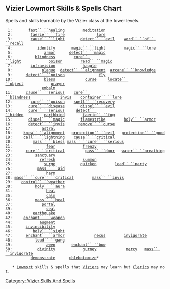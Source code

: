 ## Vizier Lowmort Skills & Spells Chart

Spells and skills learnable by the Vizier class at the lower levels.

` 1:       `[`fast`` ``healing`](Fast_Healing "wikilink")`        `[`meditation`](Meditation "wikilink")  
` 2:        `[`faerie`` ``fire`](Faerie_Fire "wikilink")`              `[`lore`](Lore "wikilink")  
` 3:        `[`cause`` ``light`](Cause_Light "wikilink")`       `[`detect`` ``evil`](Detect_Evil "wikilink")`    `[`word`` ``of`` ``recall`](Word_Of_Recall "wikilink")  
` 4:           `[`identify`](Identify_(spell) "wikilink")`       `[`magic`` ``light`](Magic_Light "wikilink")`        `[`magic`` ``lore`](Magic_Lore "wikilink")  
` 5:              `[`armor`](Armor_(spell) "wikilink")`      `[`detect`` ``magic`](Detect_Magic "wikilink")  
` 6:          `[`blindness`](Blindness "wikilink")`        `[`cure`` ``light`](Cure_Light "wikilink")`            `[`poison`](Poison "wikilink")`        `[`read`` ``magic`](Read_Magic "wikilink")  
` 7:        `[`infravision`](Infravision "wikilink")`            `[`haggle`](Haggle "wikilink")  
` 8:             `[`plague`](Plague "wikilink")`  `[`detect`` ``alignment`](Detect_Alignment "wikilink")`  `[`arcane`` ``knowledge`](Arcane_Knowledge "wikilink")  
` 9:      `[`detect`` ``poison`](Detect_Poison "wikilink")`               `[`fly`](Fly "wikilink")  
`10:              `[`bless`](Bless "wikilink")`             `[`curse`](Curse "wikilink")`     `[`locate`` ``object`](Locate_Object "wikilink")`            `[`prayer`](Prayer "wikilink")  
`                `[`embalm`](Embalm "wikilink")  
`11:      `[`cause`` ``serious`](Cause_Serious "wikilink")`    `[`cure`` ``blindness`](Cure_Blindness "wikilink")`             `[`invis`](Invis "wikilink")`    `[`container`` ``lore`](Container_Lore "wikilink")  
`12:        `[`cure`` ``poison`](Cure_Poison "wikilink")`    `[`spell`` ``recovery`](Spell_Recovery "wikilink")  
`13:       `[`cure`` ``disease`](Cure_Disease "wikilink")`       `[`dispel`` ``evil`](Dispel_Evil "wikilink")  
`14:       `[`cure`` ``serious`](Cure_Serious "wikilink")`     `[`detect`` ``hidden`](Detect_Hidden "wikilink")`         `[`earthbind`](Earthbind "wikilink")`        `[`faerie`` ``fog`](Faerie_Fog "wikilink")  
`15:       `[`dispel`` ``magic`](Dispel_Magic "wikilink")`       `[`flamestrike`](Flamestrike "wikilink")`        `[`holy`` ``armor`](Holy_Armor "wikilink")  
`16:       `[`detect`` ``invis`](Detect_Invis "wikilink")`      `[`remove`` ``curse`](Remove_Curse "wikilink")  
`17:             `[`astral`](Astral "wikilink")  
`18:     `[`know`` ``alignment`](Know_Alignment "wikilink")`   `[`protection`` ``evil`](Protection_Evil "wikilink")`   `[`protection`` ``good`](Protection_Good "wikilink")  
`19:     `[`call`` ``lightning`](Call_Lightning "wikilink")`    `[`cause`` ``critical`](Cause_Critical "wikilink")  
`20:         `[`mass`` ``bless`](Mass_Bless "wikilink")` `[`mass`` ``cure`` ``serious`](Mass_Cure_Serious "wikilink")  
`21:               `[`fear`](Fear "wikilink")`            `[`frenzy`](Frenzy "wikilink")  
`22:      `[`cure`` ``critical`](Cure_Critical "wikilink")`         `[`pass`` ``door`](Pass_Door "wikilink")`   `[`water`` ``breathing`](Water_Breathing "wikilink")  
`23:          `[`sanctuary`](Sanctuary "wikilink")  
`24:            `[`refresh`](Refresh "wikilink")`            `[`summon`](Summon "wikilink")  
`25:              `[`surge`](Surge "wikilink")`           `[`quicken`](Quicken "wikilink")`        `[`lead`` ``party`](Lead_Party "wikilink")  
`26:           `[`mass`` ``aid`](Mass_Aid "wikilink")  
`27:               `[`harm`](Harm "wikilink")  
`28: `[`mass`` ``cure`` ``critical`](Mass_Cure_Critical "wikilink")`        `[`mass`` ``invis`](Mass_Invis "wikilink")  
`29:    `[`control`` ``weather`](Control_Weather "wikilink")  
`30:          `[`holy`` ``aura`](Holy_Aura "wikilink")  
`31:               `[`heal`](Heal "wikilink")  
`35:               `[`calm`](Calm "wikilink")  
`36:          `[`mass`` ``heal`](Mass_Heal "wikilink")  
`37:             `[`portal`](Portal "wikilink")  
`39:               `[`seal`](Seal "wikilink")  
`40:         `[`earthquake`](Earthquake "wikilink")  
`42:     `[`enchant`` ``weapon`](Enchant_Weapon "wikilink")  
`44:            `[`augment`](Augment "wikilink")  
`45:      `[`invincibility`](Invincibility "wikilink")  
`46:         `[`holy`` ``sight`](Holy_Sight "wikilink")  
`47:      `[`enchant`` ``armor`](Enchant_Armor "wikilink")`             `[`nexus`](Nexus "wikilink")`        `[`invigorate`](Invigorate "wikilink")  
`48:          `[`lead`` ``gang`](Lead_Gang "wikilink")  
`49:               `[`awen`](Awen "wikilink")`       `[`enchant`` ``bow`](Enchant_Bow "wikilink")  
`50:           `[`divinity`](Divinity "wikilink")`            `[`gurney`](Gurney "wikilink")`             `[`mercy`](Mercy "wikilink")`   `[`mass`` ``invigorate`](Mass_Invigorate "wikilink")  
`           `[`demonstrate`](Demonstrate "wikilink")`      `[`phlebotomize`](Phlebotomize "wikilink")`*`  
  
`   * `[`Lowmort`](:Category:_Lowmort "wikilink")` skills & spells that `[`Viziers`](:Category:_Viziers "wikilink")` may learn but `[`Clerics`](:Category:_Clerics "wikilink")` may not.`

[Category: Vizier Skills And
Spells](Category:_Vizier_Skills_And_Spells "wikilink")
